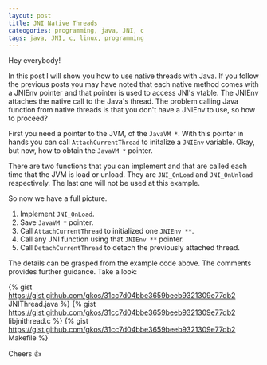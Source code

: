 ```yaml
---
layout: post
title: JNI Native Threads
cateogories: programming, java, JNI, c
tags: java, JNI, c, linux, programming
---
```


Hey everybody!

In this post I will show you how to use native threads
with Java. If you follow the previous posts you may have
noted that each native method comes with a JNIEnv pointer
and that pointer is used to access JNI's vtable. The
JNIEnv attaches the native call to the Java's thread. The
problem calling Java function from native threads is that
you don't have a JNIEnv to use, so how to proceed?

First you need a pointer to the JVM, of the `JavaVM *`.
With this pointer in hands you can call `AttachCurrentThread`
to initalize a `JNIEnv` variable. Okay, but now, how
to obtain the `JavaVM *` pointer. 

There are two functions that you can implement and that
are called each time that the JVM is load or unload. They are
`JNI_OnLoad` and `JNI_OnUnload` respectively. The last one
will not be used at this example.

So now we have a full picture.
1. Implement `JNI_OnLoad`.
2. Save `JavaVM *` pointer.
3. Call `AttachCurrentThread` to initialized one `JNIEnv **`.
4. Call any JNI function using that `JNIEnv **` pointer.
5. Call `DetachCurrentThread` to detach the previously attached thread.

The details can be grasped from the example code above. The comments
provides further guidance. Take a look:

{% gist https://gist.github.com/gkos/31cc7d04bbe3659beeb9321309e77db2 JNIThread.java %}
{% gist https://gist.github.com/gkos/31cc7d04bbe3659beeb9321309e77db2 libjnithread.c %}
{% gist https://gist.github.com/gkos/31cc7d04bbe3659beeb9321309e77db2 Makefile %}

Cheers :+1:

